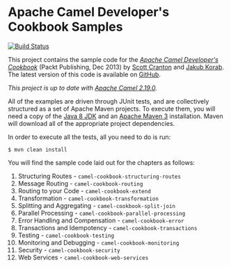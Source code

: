 Apache Camel Developer's Cookbook Samples
=========================================

[![Build Status](https://travis-ci.org/CamelCookbook/camel-cookbook-examples.png?branch=camel-v2.19.x)](https://travis-ci.org/CamelCookbook/camel-cookbook-examples)

This project contains the sample code for the [_Apache Camel Developer's Cookbook_](http://www.packtpub.com/apache-camel-developers-cookbook/book)
(Packt Publishing, Dec 2013) by [Scott Cranton](https://github.com/scranton) and [Jakub Korab](https://github.com/jkorab).
The latest version of this code is available on [GitHub](http://github.com/CamelCookbook/camel-cookbook-examples).

*This project is up to date with [Apache Camel 2.19.0](http://camel.apache.org/camel-219-release.html).*

All of the examples are driven through JUnit tests, and are collectively structured as a set
of Apache Maven projects. To execute them, you will need a copy of the [Java 8 JDK](http://openjdk.java.net/install/)
and an [Apache Maven 3](http://maven.apache.org/) installation. 
Maven will download all of the appropriate project dependencies.

In order to execute all the tests, all you need to do is run:

    $ mvn clean install

You will find the sample code laid out for the chapters as follows:

1. Structuring Routes - `camel-cookbook-structuring-routes`
2. Message Routing - `camel-cookbook-routing`
3. Routing to your Code - `camel-cookbook-extend`
4. Transformation - `camel-cookbook-transformation`
5. Splitting and Aggregating - `camel-cookbook-split-join`
6. Parallel Processing - `camel-cookbook-parallel-processing`
7. Error Handling and Compensation - `camel-cookbook-error`
8. Transactions and Idempotency - `camel-cookbook-transactions`
9. Testing - `camel-cookbook-testing`
10. Monitoring and Debugging - `camel-cookbook-monitoring`
11. Security - `camel-cookbook-security`
12. Web Services - `camel-cookbook-web-services`
